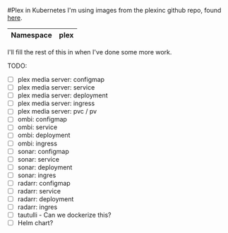 #Plex in Kubernetes
I'm using images from the plexinc github repo, found [here](https://github.com/plexinc/pms-docker).

Namespace | **plex**
---|---


I'll fill the rest of this in when I've done some more work. 

TODO:
- [ ] plex media server: configmap
- [ ] plex media server: service
- [ ] plex media server: deployment
- [ ] plex media server: ingress
- [ ] plex media server: pvc / pv
- [ ] ombi: configmap
- [ ] ombi: service
- [ ] ombi: deployment
- [ ] ombi: ingress
- [ ] sonar: configmap
- [ ] sonar: service
- [ ] sonar: deployment
- [ ] sonar: ingres
- [ ] radarr: configmap
- [ ] radarr: service
- [ ] radarr: deployment
- [ ] radarr: ingres
- [ ] tautulli - Can we dockerize this?
- [ ] Helm chart?